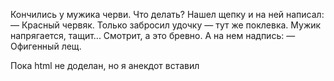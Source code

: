 Кончились у мужика черви. Что делать? Нашел щепку и на ней написал:
— Красный червяк.
Только забросил удочку — тут же поклевка. Мужик напрягается, тащит... Смотрит, а это бревно. А на нем надпись:
— Офигенный лещ.


Пока html не доделан, но я анекдот вставил

